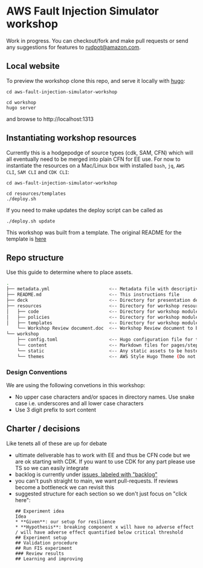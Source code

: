 # AWS Fault Injection Simulator workshop


Work in progress. You can checkout/fork and make pull requests or send any suggestions for features to rudpot@amazon.com.

## Local website

To preview the workshop clone this repo, and serve it locally with [hugo](https://gohugo.io/):

```
cd aws-fault-injection-simulator-workshop

cd workshop
hugo server
```

and browse to http://localhost:1313

## Instantiating workshop resources

Currently this is a hodgepodge of source types (cdk, SAM, CFN) which will all eventually need to be merged into plain CFN for EE use. For now to instantiate the resources on a Mac/Linux box with installed `bash`, `jq`, `AWS CLI`, `SAM CLI` and `CDK CLI`:

```
cd aws-fault-injection-simulator-workshop

cd resources/templates
./deploy.sh
```

If you need to make updates the deploy script can be called as

```
./deploy.sh update
```

This workshop was built from a template. The original README for the template is [here](README-template.md)

## Repo structure

Use this guide to determine where to place assets.

```bash
.
├── metadata.yml                      <-- Metadata file with descriptive information about the workshop
├── README.md                         <-- This instructions file
├── deck                              <-- Directory for presentation deck (Future use)
├── resources                         <-- Directory for workshop resources (Future use)
│   ├── code                          <-- Directory for workshop modules code
│   ├── policies                      <-- Directory for workshop modules IAM Roles and Policies
│   ├── templates                     <-- Directory for workshop modules CloudFormation templates
    └── Workshop Review document.doc  <-- Workshop Review document to be completed before your workshop is published
└── workshop                          
    ├── config.toml                   <-- Hugo configuration file for the workshop website
    └── content                       <-- Markdown files for pages/steps in workshop
    └── static                        <-- Any static assets to be hosted alongside the workshop (ie. images, scripts, documents, etc)
    └── themes                        <-- AWS Style Hugo Theme (Do not edit!)
```

### Design Conventions

We are using the following convetions in this workshop:
- No upper case characters and/or spaces in directory names. Use snake case i.e. underscores and all lower case characters
- Use 3 digit prefix to sort content

## Charter / decisions

Like tenets all of these are up for debate

* ultimate deliverable has to work with EE and thus be CFN code but we are ok starting with CDK. If you want to use CDK for any part please use TS so we can easily integrate
* backlog is currently under [issues, labeled with "backlog"](resources/templates/)
* you can't push straight to main, we want pull-requests. If reviews become a bottleneck we can revisit this
* suggested structure for each section so we don't just focus on "click here":
  ```
  ## Experiment idea
  Idea
  * **Given**: our setup for resilience
  * **Hypothesis**: breaking component x will have no adverse effect / will have adverse effect quantified below critical threshold
  ## Experiment setup
  ## Validation procedure
  ## Run FIS experiment
  ### Review results
  ## Learning and improving
  ```